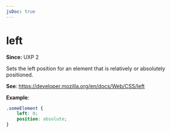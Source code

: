 ```yaml
---
jsDoc: true
---
```

# left

**Since:**  UXP 2

Sets the left position for an element that is relatively or absolutely positioned.

**See**: https://developer.mozilla.org/en/docs/Web/CSS/left

**Example**:

```css
.someElement {
    left: 0;
    position: absolute;
}
```
